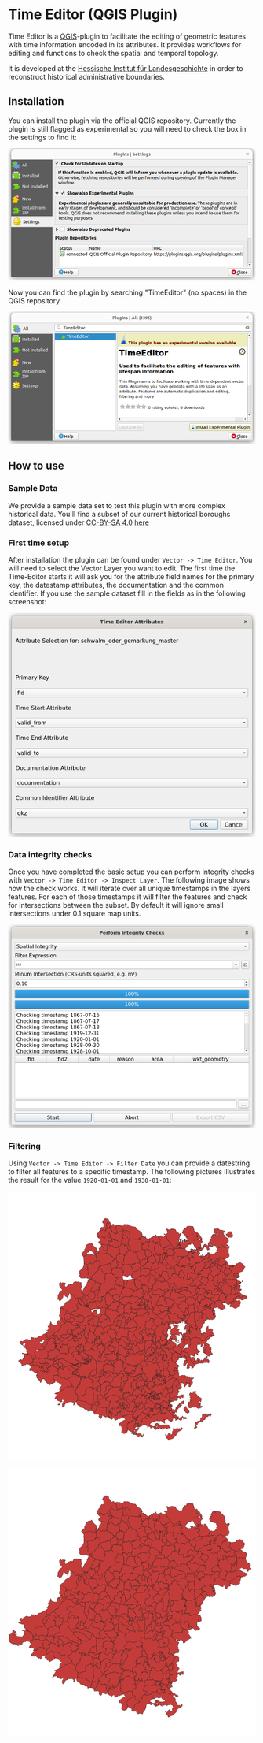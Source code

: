 # Time Editor (QGIS Plugin)

Time Editor is a [QGIS](https://qgis.org/)-plugin to facilitate the editing of geometric features with 
time information encoded in its attributes. It provides workflows for editing and 
functions to check the spatial and temporal topology. 

It is developed at the [Hessische Institut für Landesgeschichte](https://hil.hessen.de) in 
order to reconstruct historical administrative boundaries. 

## Installation 

You can install the plugin via the official QGIS repository. Currently the plugin is still 
flagged as experimental so you will need to check the box in the settings to find it:

![](doc_images/installation-experimental.png)

Now you can find the plugin by searching "TimeEditor" (no spaces) in the QGIS repository. 

![](doc_images/installation-dialog.png)


## How to use

### Sample Data 

We provide a sample data set to test this plugin with more complex historical data. You'll 
find a subset of our current historical boroughs dataset, licensed under [CC-BY-SA 4.0](https://creativecommons.org/licenses/by-sa/4.0/deed.en) [here](https://wms.hlgl.uni-marburg.de/public_downloads/schwalm_eder_gemarkung_master.zip)

### First time setup

After installation the plugin can be found under `Vector -> Time Editor`. You will need to select 
the Vector Layer you want to edit. The first time the Time-Editor starts it will ask you for 
the attribute field names for the primary key, the datestamp attributes, the documentation and 
the common identifier. If you use the sample dataset fill in the fields as in the following 
screenshot: 

![](doc_images/setup-test-data-schwalm-eder.png)

### Data integrity checks 

Once you have completed the basic setup you can perform integrity checks with `Vector -> Time Editor -> Inspect Layer`. The following image shows how the check works. It will iterate over all 
unique timestamps in the layers features. For each of those timestamps it will filter the features 
and  check for intersections between the subset. By default it will ignore small intersections under 0.1 square map units.  

![](doc_images/example-spatial-integrity-check.png)

### Filtering 

Using `Vector -> Time Editor -> Filter Date` you can provide a datestring to filter all features 
to a specific timestamp. The following pictures illustrates the result for the value `1920-01-01` and `1930-01-01`: 

![](doc_images/schwalm-eder-filter-1920.png)

![](doc_images/schwalm-eder-filter-1930.png)


